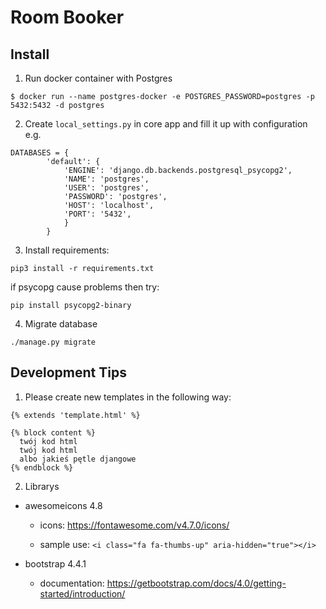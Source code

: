 # Room Booker

## Install
1. Run docker container with Postgres
```
$ docker run --name postgres-docker -e POSTGRES_PASSWORD=postgres -p 5432:5432 -d postgres
```
2. Create `local_settings.py` in core app and fill it up with configuration e.g.
```
DATABASES = {
        'default': {
            'ENGINE': 'django.db.backends.postgresql_psycopg2',
            'NAME': 'postgres',
            'USER': 'postgres',
            'PASSWORD': 'postgres',
            'HOST': 'localhost',
            'PORT': '5432',
            }
        }

```
3. Install requirements:
```
pip3 install -r requirements.txt
```
if psycopg cause problems then try:
```
pip install psycopg2-binary
```

4. Migrate database
```
./manage.py migrate
```

## Development Tips
1. Please create new templates in the following way:

```
{% extends 'template.html' %}

{% block content %}
  twój kod html
  twój kod html
  albo jakieś pętle djangowe
{% endblock %}
```

2. Librarys

  * awesomeicons 4.8

    - icons: https://fontawesome.com/v4.7.0/icons/

    - sample use: `<i class="fa fa-thumbs-up" aria-hidden="true"></i>`
    
 
  * bootstrap 4.4.1

    - documentation: https://getbootstrap.com/docs/4.0/getting-started/introduction/
    


